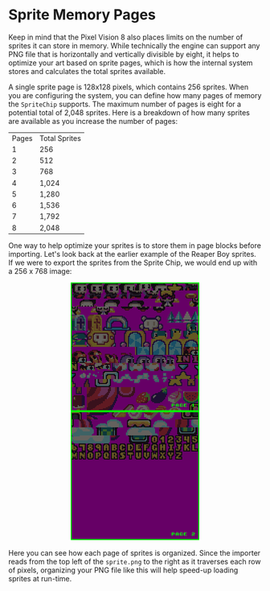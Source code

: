 # Sprite Memory Pages

Keep in mind that the Pixel Vision 8 also places limits on the number of sprites it can store in memory. While technically the engine can support any PNG file that is horizontally and vertically divisible by eight, it helps to optimize your art based on sprite pages, which is how the internal system stores and calculates the total sprites available.

A single sprite page is 128x128 pixels, which contains 256 sprites. When you are configuring the system, you can define how many pages of memory the `SpriteChip` supports. The maximum number of pages is eight for a potential total of 2,048 sprites. Here is a breakdown of how many sprites are available as you increase the number of pages:

<table>
  <tr>
    <td>Pages</td>
    <td>Total Sprites</td>
  </tr>
  <tr>
    <td>1</td>
    <td>256</td>
  </tr>
  <tr>
    <td>2</td>
    <td>512</td>
  </tr>
  <tr>
    <td>3</td>
    <td>768</td>
  </tr>
  <tr>
    <td>4</td>
    <td>1,024</td>
  </tr>
  <tr>
    <td>5</td>
    <td>1,280</td>
  </tr>
  <tr>
    <td>6</td>
    <td>1,536</td>
  </tr>
  <tr>
    <td>7</td>
    <td>1,792</td>
  </tr>
  <tr>
    <td>8</td>
    <td>2,048</td>
  </tr>
</table>


One way to help optimize your sprites is to store them in page blocks before importing. Let's look back at the earlier example of the Reaper Boy sprites. If we were to export the sprites from the Sprite Chip, we would end up with a 256 x 768 image: 

<p style="text-align:center"><img src="images/SpriteMemoryPages_image_0.png" /></p>

Here you can see how each page of sprites is organized. Since the importer reads from the top left of the `sprite.png` to the right as it traverses each row of pixels, organizing your PNG file like this will help speed-up loading sprites at run-time.


